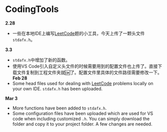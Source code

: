# CodingTools
**2.28**
- 一些在本地IDE上编写[LeetCode](https://leetcode-cn.com/)题的小工具，今天上传了一颗头文件`stdafx.h`。

**3.3**
- `stdafx.h`中增加了新的函数。
- 使用VS Code引入自定义头文件的时候需要用到的配置文件也上传了。直接下载文件复制到工程文件夹就🆗了。配置文件里具体的文件路径需要修改一下。
**Feb 28**
- Some head files used for dealing with [LeetCode](https://leetcode-cn.com/) problems locally on your own IDE. `stdafx.h` has been uploaded.

**Mar 3**
- More functions have been added to `stdafx.h`.
- Some configuration files have been uploaded which are used for VS code when including customized `.h`. You can simply download the folder and copy it to your project folder. A few changes are needed.
